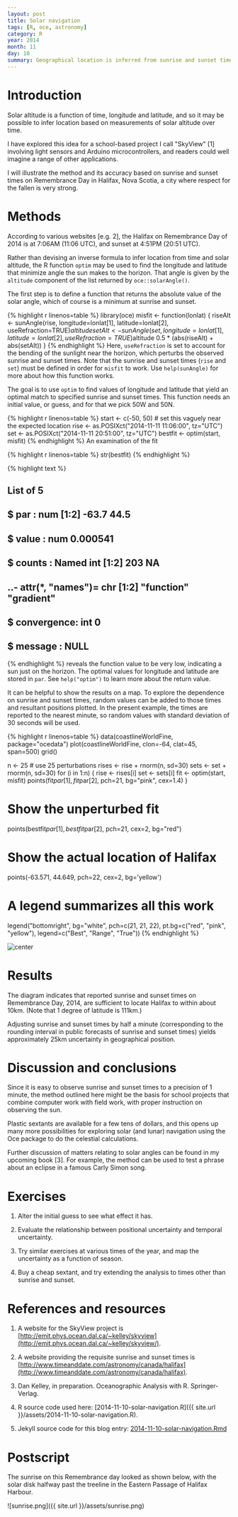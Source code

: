 ```yaml
---
layout: post
title: Solar navigation
tags: [R, oce, astronomy]
category: R
year: 2014
month: 11
day: 10
summary: Geographical location is inferred from sunrise and sunset times.
---
```


# Introduction

Solar altitude is a function of time, longitude and latitude, and so it may be
possible to infer location based on measurements of solar altitude over time.

I have explored this idea for a school-based project I call "SkyView" [1]
involving light sensors and Arduino microcontrollers, and readers could well
imagine a range of other applications.

I will illustrate the method and its accuracy based on sunrise and sunset times
on Remembrance Day in Halifax, Nova Scotia, a city where respect for the fallen
is very strong.

# Methods

According to various websites [e.g. 2], the Halifax on Remembrance Day of 2014
is at 7:06AM (11:06 UTC), and sunset at 4:51PM (20:51 UTC).

Rather than devising an inverse formula to infer location from time and solar
altitude, the R function ``optim`` may be used to find the longitude and
latitude that minimize angle the sun makes to the horizon.  That angle is given
by the ``altitude`` component of the list returned by ``oce::solarAngle()``.

The first step is to define a function that returns the absolute value of the
solar angle, which of course is a minimum at sunrise and sunset.


{% highlight r linenos=table %}
library(oce)
misfit <- function(lonlat)
{
    riseAlt <- sunAngle(rise, longitude=lonlat[1], latitude=lonlat[2], useRefraction=TRUE)$altitude
    setAlt <- sunAngle(set, longitude=lonlat[1], latitude=lonlat[2], useRefraction=TRUE)$altitude
    0.5 * (abs(riseAlt) + abs(setAlt))
}
{% endhighlight %}
Here, ``useRefraction`` is set to account for the bending of the sunlight near
the horizon, which perturbs the observed sunrise and sunset times.  Note that
the sunrise and sunset times (``rise`` and ``set``) must be defined in order
for ``misfit`` to work.  Use ``help(sunAngle)`` for more about how this
function works.

The goal is to use ``optim`` to find values of longitude and latitude that
yield an optimal match to specified sunrise and sunset times.  This function
needs an initial value, or guess, and for that we pick 50W and 50N.


{% highlight r linenos=table %}
start <- c(-50, 50) # set this vaguely near the expected location
rise <- as.POSIXct("2014-11-11 11:06:00", tz="UTC")
set <- as.POSIXct("2014-11-11 20:51:00", tz="UTC")
bestfit <- optim(start, misfit)
{% endhighlight %}
An examination of the fit

{% highlight r linenos=table %}
str(bestfit)
{% endhighlight %}



{% highlight text %}
## List of 5
##  $ par        : num [1:2] -63.7 44.5
##  $ value      : num 0.000541
##  $ counts     : Named int [1:2] 203 NA
##   ..- attr(*, "names")= chr [1:2] "function" "gradient"
##  $ convergence: int 0
##  $ message    : NULL
{% endhighlight %}
reveals the function value to be very low, indicating a sun just on the
horizon.  The optimal values for longitude and latitude are stored in ``par``.
See ``help("optim")`` to learn more about the return value.

It can be helpful to show the results on a map.  To explore the dependence on
sunrise and sunset times, random values can be added to those times and
resultant positions plotted.  In the present example, the times are reported to
the nearest minute, so random values with standard deviation of 30 seconds will
be used.


{% highlight r linenos=table %}
data(coastlineWorldFine, package="ocedata")
plot(coastlineWorldFine, clon=-64, clat=45, span=500)
grid()

n <- 25                                # use 25 perturbations
rises <- rise + rnorm(n, sd=30)
sets <- set + rnorm(n, sd=30)
for (i in 1:n) {
    rise <- rises[i]
    set <- sets[i]
    fit <- optim(start, misfit)
    points(fit$par[1], fit$par[2], pch=21, bg="pink", cex=1.4)
}
# Show the unperturbed fit
points(bestfit$par[1], bestfit$par[2], pch=21, cex=2, bg="red")
# Show the actual location of Halifax
points(-63.571, 44.649, pch=22, cex=2, bg='yellow')
# A legend summarizes all this work
legend("bottomright", bg="white", 
       pch=c(21, 21, 22), pt.bg=c("red", "pink", "yellow"),
       legend=c("Best", "Range", "True"))
{% endhighlight %}

![center](http://dankelley.github.io/figs/2014-11-10-solar-navigation/find-halifax-1.png) 

# Results

The diagram indicates that reported sunrise and sunset times on Remembrance Day,
2014, are sufficient to locate Halifax to within about 10km.  (Note that 1
degree of latitude is 111km.)

Adjusting sunrise and sunset times by half a minute (corresponding to the
rounding interval in public forecasts of sunrise and sunset times) yields
approximately 25km uncertainty in geographical position.

# Discussion and conclusions

Since it is easy to observe sunrise and sunset times to a precision of 1
minute, the method outlined here might be the basis for school projects that
combine computer work with field work, with proper instruction on observing the
sun.

Plastic sextants are available for a few tens of dollars, and this opens up
many more possibilities for exploring solar (and lunar) navigation using the
Oce package to do the celestial calculations.

Further discussion of matters relating to solar angles can be found in my
upcoming book [3].  For example, the method can be used to test a phrase about
an eclipse in a famous Carly Simon song.

# Exercises

1. Alter the initial guess to see what effect it has.

2. Evaluate the relationship between positional uncertainty and temporal
   uncertainty.

3. Try similar exercises at various times of the year, and map the uncertainty
   as a function of season.

4. Buy a cheap sextant, and try extending the analysis to times other than
   sunrise and sunset.

# References and resources

1. A website for the SkyView project is
[http://emit.phys.ocean.dal.ca/~kelley/skyview](http://emit.phys.ocean.dal.ca/~kelley/skyview/).
   
2. A website providing the requisite sunrise and sunset times is
[http://www.timeanddate.com/astronomy/canada/halifax](http://www.timeanddate.com/astronomy/canada/halifax).

3. Dan Kelley, in preparation.  Oceanographic Analysis with R. Springer-Verlag.

4. R source code used here: [2014-11-10-solar-navigation.R]({{ site.url }}/assets/2014-11-10-solar-navigation.R).

5. Jekyll source code for this blog entry: [2014-11-10-solar-navigation.Rmd](https://raw.github.com/dankelley/dankelley.github.io/master/assets/2014-11-10-solar-navigation.Rmd)

# Postscript

The sunrise on this Remembrance day looked as shown below, with the solar disk
halfway past the treeline in the Eastern Passage of Halifax Harbour.

![sunrise.png]({{ site.url }}/assets/sunrise.png)

